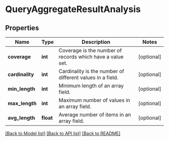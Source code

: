 # QueryAggregateResultAnalysis


## Properties
Name | Type | Description | Notes
------------ | ------------- | ------------- | -------------
**coverage** | **int** | Coverage is the number of records which have a value set. | [optional] 
**cardinality** | **int** | Cardinality is the number of different values in a field. | [optional] 
**min_length** | **int** | Minimum length of an array field. | [optional] 
**max_length** | **int** | Maximum number of values in an array field. | [optional] 
**avg_length** | **float** | Average number of items in an array field. | [optional] 

[[Back to Model list]](../README.md#documentation-for-models) [[Back to API list]](../README.md#documentation-for-api-endpoints) [[Back to README]](../README.md)


